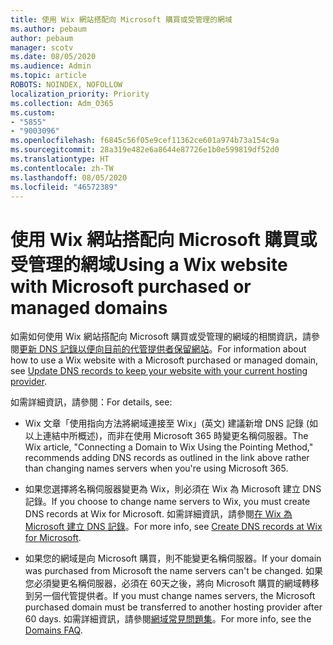 ```yaml
---
title: 使用 Wix 網站搭配向 Microsoft 購買或受管理的網域
ms.author: pebaum
author: pebaum
manager: scotv
ms.date: 08/05/2020
ms.audience: Admin
ms.topic: article
ROBOTS: NOINDEX, NOFOLLOW
localization_priority: Priority
ms.collection: Adm_O365
ms.custom:
- "5855"
- "9003096"
ms.openlocfilehash: f6845c56f05e9cef11362ce601a974b73a154c9a
ms.sourcegitcommit: 28a319e482e6a8644e87726e1b0e599819df52d0
ms.translationtype: HT
ms.contentlocale: zh-TW
ms.lasthandoff: 08/05/2020
ms.locfileid: "46572389"
---
```

# <a name="using-a-wix-website-with-microsoft-purchased-or-managed-domains"></a><span data-ttu-id="696ec-102">使用 Wix 網站搭配向 Microsoft 購買或受管理的網域</span><span class="sxs-lookup"><span data-stu-id="696ec-102">Using a Wix website with Microsoft purchased or managed domains</span></span>

<span data-ttu-id="696ec-103">如需如何使用 Wix 網站搭配向 Microsoft 購買或受管理的網域的相關資訊，請參閱[更新 DNS 記錄以便向目前的代管提供者保留網站](https://docs.microsoft.com/microsoft-365/admin/dns/update-dns-records-to-retain-current-hosting-provider)。</span><span class="sxs-lookup"><span data-stu-id="696ec-103">For information about how to use a Wix website with a Microsoft purchased or managed domain, see [Update DNS records to keep your website with your current hosting provider](https://docs.microsoft.com/microsoft-365/admin/dns/update-dns-records-to-retain-current-hosting-provider).</span></span>

<span data-ttu-id="696ec-104">如需詳細資訊，請參閱：</span><span class="sxs-lookup"><span data-stu-id="696ec-104">For details, see:</span></span> 

- <span data-ttu-id="696ec-105">Wix 文章「使用指向方法將網域連接至 Wix」(英文) 建議新增 DNS 記錄 (如以上連結中所概述)，而非在使用 Microsoft 365 時變更名稱伺服器。</span><span class="sxs-lookup"><span data-stu-id="696ec-105">The Wix article, "Connecting a Domain to Wix Using the Pointing Method," recommends adding DNS records as outlined in the link above rather than changing names servers when you're using Microsoft 365.</span></span>

- <span data-ttu-id="696ec-106">如果您選擇將名稱伺服器變更為 Wix，則必須在 Wix 為 Microsoft 建立 DNS 記錄。</span><span class="sxs-lookup"><span data-stu-id="696ec-106">If you choose to change name servers to Wix, you must create DNS records at Wix for Microsoft.</span></span> <span data-ttu-id="696ec-107">如需詳細資訊，請參閱[在 Wix 為 Microsoft 建立 DNS 記錄](https://docs.microsoft.com/microsoft-365/admin/dns/create-dns-records-at-wix)。</span><span class="sxs-lookup"><span data-stu-id="696ec-107">For more info, see [Create DNS records at Wix for Microsoft](https://docs.microsoft.com/microsoft-365/admin/dns/create-dns-records-at-wix).</span></span>

- <span data-ttu-id="696ec-108">如果您的網域是向 Microsoft 購買，則不能變更名稱伺服器。</span><span class="sxs-lookup"><span data-stu-id="696ec-108">If your domain was purchased from Microsoft the name servers can't be changed.</span></span> <span data-ttu-id="696ec-109">如果您必須變更名稱伺服器，必須在 60天之後，將向 Microsoft 購買的網域轉移到另一個代管提供者。</span><span class="sxs-lookup"><span data-stu-id="696ec-109">If you must change names servers, the Microsoft purchased domain must be transferred to another hosting provider after 60 days.</span></span> <span data-ttu-id="696ec-110">如需詳細資訊，請參閱[網域常見問題集](https://docs.microsoft.com/microsoft-365/admin/setup/domains-faq#can-i-transfer-a-domain-i-purchased-from-microsoft-to-another-provider)。</span><span class="sxs-lookup"><span data-stu-id="696ec-110">For more info, see the [Domains FAQ](https://docs.microsoft.com/microsoft-365/admin/setup/domains-faq#can-i-transfer-a-domain-i-purchased-from-microsoft-to-another-provider).</span></span>